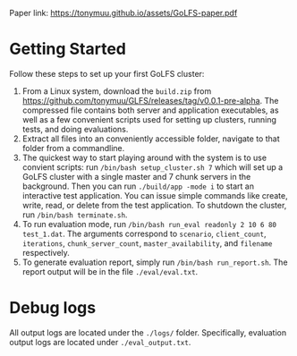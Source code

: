 Paper link: https://tonymuu.github.io/assets/GoLFS-paper.pdf

# Getting Started

Follow these steps to set up your first GoLFS cluster:
1. From a Linux system, download the `build.zip` from https://github.com/tonymuu/GLFS/releases/tag/v0.0.1-pre-alpha. The compressed file contains both server and application executables, as well as a few convenient scripts used for setting up clusters, running tests, and doing evaluations.
2. Extract all files into an conveniently accessible folder, navigate to that folder from a commandline.
3. The quickest way to start playing around with the system is to use convient scripts: run `/bin/bash setup_cluster.sh 7` which will set up a GoLFS cluster with a single master and 7 chunk servers in the background. Then you can run `./build/app -mode i` to start an interactive test application. You can issue simple commands like create, write, read, or delete from the test application. To shutdown the cluster, run `/bin/bash terminate.sh`.
4. To run evaluation mode, run `/bin/bash run_eval readonly 2 10 6 80 test_1.dat`. The arguments correspond to `scenario`, `client_count`, `iterations`, `chunk_server_count`, `master_availability`, and `filename` respectively.
5. To generate evaluation report, simply run `/bin/bash run_report.sh`. The report output will be in the file `./eval/eval.txt`.

# Debug logs
All output logs are located under the `./logs/` folder. Specifically, evaluation output logs are located under `./eval_output.txt`.
